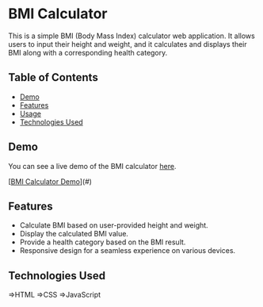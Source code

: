 # BMI Calculator

This is a simple BMI (Body Mass Index) calculator web application. It allows users to input their height and weight, and it calculates and displays their BMI along with a corresponding health category.

## Table of Contents

- [Demo](#demo)
- [Features](#features)
- [Usage](#usage)
- [Technologies Used](#technologies-used)

## Demo

You can see a live demo of the BMI calculator [here](#).

[[BMI Calculator Demo](BMIcalculator.png)](#)

## Features

- Calculate BMI based on user-provided height and weight.
- Display the calculated BMI value.
- Provide a health category based on the BMI result.
- Responsive design for a seamless experience on various devices.

 ## Technologies Used
=>HTML
=>CSS
=>JavaScript
